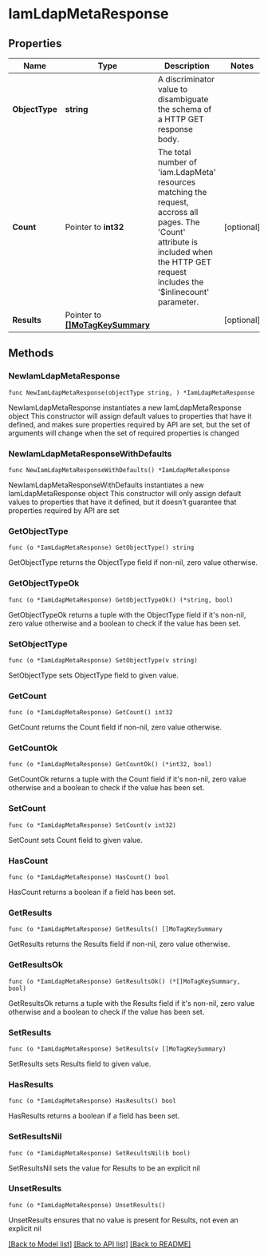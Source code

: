# IamLdapMetaResponse

## Properties

Name | Type | Description | Notes
------------ | ------------- | ------------- | -------------
**ObjectType** | **string** | A discriminator value to disambiguate the schema of a HTTP GET response body. | 
**Count** | Pointer to **int32** | The total number of &#39;iam.LdapMeta&#39; resources matching the request, accross all pages. The &#39;Count&#39; attribute is included when the HTTP GET request includes the &#39;$inlinecount&#39; parameter. | [optional] 
**Results** | Pointer to [**[]MoTagKeySummary**](MoTagKeySummary.md) |  | [optional] 

## Methods

### NewIamLdapMetaResponse

`func NewIamLdapMetaResponse(objectType string, ) *IamLdapMetaResponse`

NewIamLdapMetaResponse instantiates a new IamLdapMetaResponse object
This constructor will assign default values to properties that have it defined,
and makes sure properties required by API are set, but the set of arguments
will change when the set of required properties is changed

### NewIamLdapMetaResponseWithDefaults

`func NewIamLdapMetaResponseWithDefaults() *IamLdapMetaResponse`

NewIamLdapMetaResponseWithDefaults instantiates a new IamLdapMetaResponse object
This constructor will only assign default values to properties that have it defined,
but it doesn't guarantee that properties required by API are set

### GetObjectType

`func (o *IamLdapMetaResponse) GetObjectType() string`

GetObjectType returns the ObjectType field if non-nil, zero value otherwise.

### GetObjectTypeOk

`func (o *IamLdapMetaResponse) GetObjectTypeOk() (*string, bool)`

GetObjectTypeOk returns a tuple with the ObjectType field if it's non-nil, zero value otherwise
and a boolean to check if the value has been set.

### SetObjectType

`func (o *IamLdapMetaResponse) SetObjectType(v string)`

SetObjectType sets ObjectType field to given value.


### GetCount

`func (o *IamLdapMetaResponse) GetCount() int32`

GetCount returns the Count field if non-nil, zero value otherwise.

### GetCountOk

`func (o *IamLdapMetaResponse) GetCountOk() (*int32, bool)`

GetCountOk returns a tuple with the Count field if it's non-nil, zero value otherwise
and a boolean to check if the value has been set.

### SetCount

`func (o *IamLdapMetaResponse) SetCount(v int32)`

SetCount sets Count field to given value.

### HasCount

`func (o *IamLdapMetaResponse) HasCount() bool`

HasCount returns a boolean if a field has been set.

### GetResults

`func (o *IamLdapMetaResponse) GetResults() []MoTagKeySummary`

GetResults returns the Results field if non-nil, zero value otherwise.

### GetResultsOk

`func (o *IamLdapMetaResponse) GetResultsOk() (*[]MoTagKeySummary, bool)`

GetResultsOk returns a tuple with the Results field if it's non-nil, zero value otherwise
and a boolean to check if the value has been set.

### SetResults

`func (o *IamLdapMetaResponse) SetResults(v []MoTagKeySummary)`

SetResults sets Results field to given value.

### HasResults

`func (o *IamLdapMetaResponse) HasResults() bool`

HasResults returns a boolean if a field has been set.

### SetResultsNil

`func (o *IamLdapMetaResponse) SetResultsNil(b bool)`

 SetResultsNil sets the value for Results to be an explicit nil

### UnsetResults
`func (o *IamLdapMetaResponse) UnsetResults()`

UnsetResults ensures that no value is present for Results, not even an explicit nil

[[Back to Model list]](../README.md#documentation-for-models) [[Back to API list]](../README.md#documentation-for-api-endpoints) [[Back to README]](../README.md)



